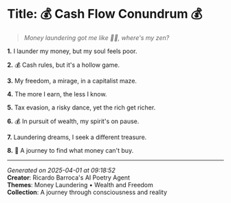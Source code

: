 # Title: 💰 Cash Flow Conundrum 💰

> *Money laundering got me like 💸🤯, where's my zen?*

**1.** I launder my money, but my soul feels poor.


**2.** 💰 Cash rules, but it's a hollow game.


**3.** My freedom, a mirage, in a capitalist maze.


**4.** The more I earn, the less I know.


**5.** Tax evasion, a risky dance, yet the rich get richer.


**6.** 💰 In pursuit of wealth, my spirit's on pause.


**7.** Laundering dreams, I seek a different treasure.


**8.** 🔮 A journey to find what money can't buy.



---

*Generated on 2025-04-01 at 09:18:52*  
**Creator**: Ricardo Barroca's AI Poetry Agent  
**Themes**: Money Laundering • Wealth and Freedom  
**Collection**: A journey through consciousness and reality